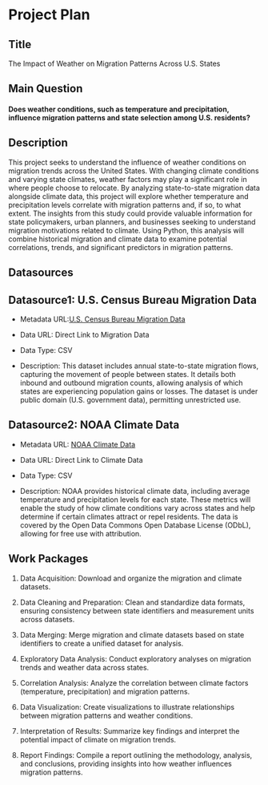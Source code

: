 # Project Plan

## Title
<!-- Give your project a short title. -->
The Impact of Weather on Migration Patterns Across U.S. States

## Main Question

<!-- Think about one main question you want to answer based on the data. -->
 #### Does weather conditions, such as temperature and precipitation, influence migration patterns and state selection among U.S. residents?

## Description

This project seeks to understand the influence of weather conditions on migration trends across the United States. With changing climate conditions and varying state climates, weather factors may play a significant role in where people choose to relocate. By analyzing state-to-state migration data alongside climate data, this project will explore whether temperature and precipitation levels correlate with migration patterns and, if so, to what extent. The insights from this study could provide valuable information for state policymakers, urban planners, and businesses seeking to understand migration motivations related to climate. Using Python, this analysis will combine historical migration and climate data to examine potential correlations, trends, and significant predictors in migration patterns.


## Datasources

<!-- Describe each datasources you plan to use in a section. Use the prefic "DatasourceX" where X is the id of the datasource. -->

## Datasource1: U.S. Census Bureau Migration Data

* Metadata URL:[U.S. Census Bureau Migration Data](https://www.census.gov/data/tables/time-series/demo/geographic-mobility/state-to-state-migration.html)

* Data URL: Direct Link to Migration Data

* Data Type: CSV

* Description: This dataset includes annual state-to-state migration flows, capturing the movement of people between states. It details both inbound and outbound migration counts, allowing analysis of which states are experiencing population gains or losses. The dataset is under public domain (U.S. government data), permitting unrestricted use.


## Datasource2: NOAA Climate Data
* Metadata URL: [NOAA Climate Data](https://www.ncei.noaa.gov/cdo-web/)


* Data URL: Direct Link to Climate Data


* Data Type: CSV


* Description: NOAA provides historical climate data, including average temperature and precipitation levels for each state. These metrics will enable the study of how climate conditions vary across states and help determine if certain climates attract or repel residents. The data is covered by the Open Data Commons Open Database License (ODbL), allowing for free use with attribution.
## Work Packages

<!-- List of work packages ordered sequentially, each pointing to an issue with more details. -->

1. Data Acquisition: Download and organize the migration and climate datasets.


2. Data Cleaning and Preparation: Clean and standardize data formats, ensuring consistency between state identifiers and measurement units across datasets.


3. Data Merging: Merge migration and climate datasets based on state identifiers to create a unified dataset for analysis.

4. Exploratory Data Analysis: Conduct exploratory analyses on migration trends and weather data across states.

5. Correlation Analysis: Analyze the correlation between climate factors (temperature, precipitation) and migration patterns.

6. Data Visualization: Create visualizations to illustrate relationships between migration patterns and weather conditions.

7. Interpretation of Results: Summarize key findings and interpret the potential impact of climate on migration trends.

8. Report Findings: Compile a report outlining the methodology, analysis, and conclusions, providing insights into how weather influences migration patterns.
